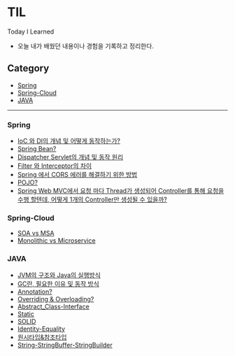 # TIL
Today I Learned

- 오늘 내가 배웠던 내용이나 경험을 기록하고 정리한다.

## Category
- [Spring](#Spring)
- [Spring-Cloud](#Spring-Cloud)
- [JAVA](#JAVA)
---

<a name="Spring"></a>
### Spring
- [IoC 와 DI의 개념 및 어떻게 동작하는가?](https://github.com/cms02/TIL/blob/main/Spring/IoC-and-DI.md)
- [Spring Bean?](https://github.com/cms02/TIL/blob/main/Spring/Bean.md)
- [Dispatcher Servlet의 개념 및 동작 원리](https://github.com/cms02/TIL/blob/main/Spring/Dispatcher-Servlet.md)
- [Filter 와 Interceptor의 차이](https://github.com/cms02/TIL/blob/main/Spring/Filter-And-Interceptor.md)
- [Spring 에서 CORS 에러를 해결하기 위한 방법](https://github.com/cms02/TIL/blob/main/Spring/CORS.md)
- [POJO?](https://github.com/cms02/TIL/blob/main/Spring/POJO.md)
- [Spring Web MVC에서 요청 마다 Thread가 생성되어 Controller를 통해 요청을 수행 할텐데, 어떻게 1개의 Controller만 생성될 수 있을까?](https://github.com/cms02/TIL/blob/main/Spring/SpringMVC.md)

<a name="Spring-Cloud"></a>
### Spring-Cloud
- [SOA vs MSA](https://github.com/cms02/TIL/blob/main/Spring-Cloud/SOA-vs-MSA.md)
- [Monolithic vs Microservice](https://github.com/cms02/TIL/blob/main/Spring-Cloud/monolithic-vs-microservice.md)


<a name="JAVA"></a>
### JAVA
- [JVM의 구조와 Java의 실행방식](https://github.com/cms02/TIL/blob/main/JAVA/JVM-Java-Execution.md)
- [GC란, 필요한 이유 및 동작 방식](https://github.com/cms02/TIL/blob/main/JAVA/GC.md)
- [Annotation?](https://github.com/cms02/TIL/blob/main/JAVA/Annotation.md)
- [Overriding & Overloading?](https://github.com/cms02/TIL/blob/main/JAVA/Overriding-Overloading.md)
- [Abstract_Class-Interface](https://github.com/cms02/TIL/blob/main/JAVA/Abstract_Class-Interface.md)
- [Static](https://github.com/cms02/TIL/blob/main/JAVA/Static.md)
- [SOLID](https://github.com/cms02/TIL/blob/main/JAVA/SOLID.md)
- [Identity-Equality](https://github.com/cms02/TIL/blob/main/JAVA/Identity-Equality.md)
- [원시타입&참조타입](https://github.com/cms02/TIL/blob/main/JAVA/PrimitiveType-ReferenceType.md)
- [String-StringBuffer-StringBuilder](https://github.com/cms02/TIL/blob/main/JAVA/String-StringBuffer-StringBuilder.md)
